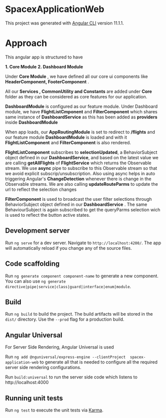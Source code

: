 # SpacexApplicationWeb

This project was generated with [Angular CLI](https://github.com/angular/angular-cli) version 11.1.1.


# Approach

This angular app is structured to have

**1. Core Module**
**2. Dashboard Module** 

Under **Core Module** , we have defined all our core ui components like **HeaderComponent, FooterComponent** . 

All our **Services , CommonUtility and Constants** are added under **Core** folder as they can be considered as core features for our application.

**DashboardModule** is configured as our feature module. Under Dashboard module, we have **FlightListCmponent** and **FilterComponent** which shares same instance of **DashboardService** as this has been added as **providers** inside **DashboardModule**


When app loads, our **AppRoutingModule** is set to redirect to **/flights** and our feature module **DashboardModule** is loaded and with it **FlightListComponent** and **FilterComponent** is also rendered. 

**FlightListComponent** subscribes to **selectionUpdated**, a BehaviorSubject object defined in our **DashboardService**, and based on the latest value we are calling **getAllFlights** of **FlightService** which returns the Observable stream. We use **async** pipe to subscribe to this Observable stream so that we avoid explicit subscrip/unsubscription. Also using async helps in auto triggering Angular's **ChangeDetection** whenever there is change in the Observable streams. We are also calling **updateRouteParms** to update the url to reflect the selection changes

**FilterComponent** is used to broadcast the user filter selections through BehaviorSubject object defined in our **DashboardService** . The same BehaviourSubject is again subscribed to get the queryParms selection wich is used to reflect the button active states.


## Development server

Run `ng serve` for a dev server. Navigate to `http://localhost:4200/`. The app will automatically reload if you change any of the source files.

## Code scaffolding

Run `ng generate component component-name` to generate a new component. You can also use `ng generate directive|pipe|service|class|guard|interface|enum|module`.

## Build

Run `ng build` to build the project. The build artifacts will be stored in the `dist/` directory. Use the `--prod` flag for a production build.

## Angular Universal

For Server Side Rendering, Angular Universal is used

Run `ng add @nguniversal/express-engine --clientProject  spacex-application-web` to generate all that is needed to configure all the required server side rendering configurations.

Run `build:universal` to run the server side code which listens to http://localhost:4000


## Running unit tests

Run `ng test` to execute the unit tests via [Karma](https://karma-runner.github.io).

